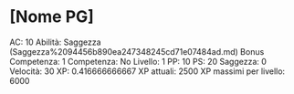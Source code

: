 # [Nome PG]

AC: 10
Abilità: Saggezza (Saggezza%2094456b890ea247348245cd71e07484ad.md)
Bonus Competenza: 1
Competenza: No
Livello: 1
PP: 10
PS: 20
Saggezza: 0
Velocità: 30
XP: 0.416666666667
XP attuali: 2500
XP massimi per livello: 6000